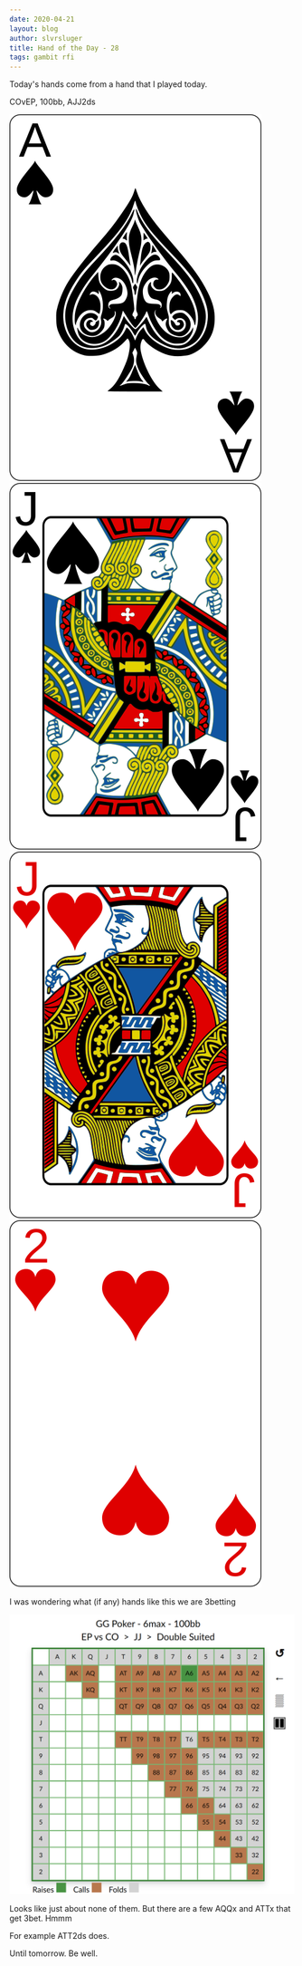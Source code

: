 ```yaml
---
date: 2020-04-21
layout: blog
author: slvrsluger
title: Hand of the Day - 28
tags: gambit rfi
---
```


Today's hands come from a hand that I played today.

COvEP, 100bb, AJJ2ds

![card-image](/assets/cards/AS.svg#5cards)
![card-image](/assets/cards/JS.svg#5cards)
![card-image](/assets/cards/JH.svg#5cards)
![card-image](/assets/cards/2H.svg#5cards)

I was wondering what (if any) hands like this we are 3betting

![gambit image](/assets/img/AJJ2ds-co-ep.png)

Looks like just about none of them. But there are a few AQQx and ATTx that get 3bet. Hmmm

For example ATT2ds does.

Until tomorrow. Be well.
